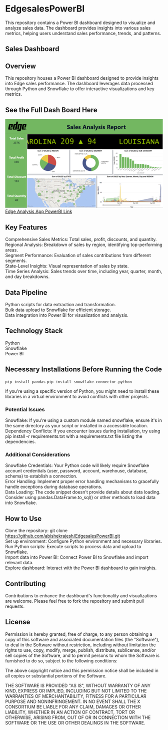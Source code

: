 # **EdgesalesPowerBI**
This repository contains a Power BI dashboard designed to visualize and analyze sales data. The dashboard provides insights into various sales metrics, helping users understand sales performance, trends, and patterns.  

## **Sales Dashboard**
## **Overview** 

This repository houses a Power BI dashboard designed to provide insights into Edge sales performance. The dashboard leverages data processed through Python and Snowflake to offer interactive visualizations and key metrics.  

## **See the Full Dash Board Here** 

![Edge Dashboard](Dashboard.png) 
[Edge Analysis App PowerBI Link](https://app.powerbi.com/groups/me/reports/3109e288-75c6-4f86-bb84-0091e7133fc2/2939f8cb39420bd133ba?experience=power-bi)

## **Key Features** 

Comprehensive Sales Metrics: Total sales, profit, discounts, and quantity.  
Regional Analysis: Breakdown of sales by region, identifying top-performing areas.  
Segment Performance: Evaluation of sales contributions from different segments.  
State-Level Insights: Visual representation of sales by state.  
Time Series Analysis: Sales trends over time, including year, quarter, month, and day breakdowns.  

## **Data Pipeline** 

Python scripts for data extraction and transformation.    
Bulk data upload to Snowflake for efficient storage.   
Data integration into Power BI for visualization and analysis.    

## **Technology Stack**  

Python    
Snowflake  
Power BI  

## **Necessary Installations Before Running the Code**

```` pip install pandas ````
```` pip install snowflake-connector-python ````

If you're using a specific version of Python, you might need to install these libraries in a virtual environment to avoid conflicts with other projects.  

### **Potential Issues**
Snowflake: If you're using a custom module named snowflake, ensure it's in the same directory as your script or installed in a accessible location.  
Dependency Conflicts: If you encounter issues during installation, try using pip install -r requirements.txt with a requirements.txt file listing the dependencies.

### **Additional Considerations**  

Snowflake Credentials: Your Python code will likely require Snowflake account credentials (user, password, account, warehouse, database, schema) to establish a connection.  
Error Handling: Implement proper error handling mechanisms to gracefully handle exceptions during database operations.  
Data Loading: The code snippet doesn't provide details about data loading. Consider using pandas.DataFrame.to_sql() or other methods to load data into Snowflake.  

## **How to Use**  

Clone the repository: git clone https://github.com/abishekrajesh/EdgesalesPowerBI.git   
Set up environment: Configure Python environment and necessary libraries.  
Run Python scripts: Execute scripts to process data and upload to Snowflake.  
Import data into Power BI: Connect Power BI to Snowflake and import relevant data.  
Explore dashboard: Interact with the Power BI dashboard to gain insights.  

## **Contributing**  

Contributions to enhance the dashboard's functionality and visualizations are welcome. Please feel free to fork the repository and submit pull requests.  

## **License**

Permission is hereby granted, free of charge, to any person obtaining a copy of this software and associated documentation files (the "Software"), to deal in the Software without restriction, including without limitation the rights to use, copy, modify, merge, publish, distribute, sublicense, and/or sell copies of the Software, and to permit persons to whom the Software is furnished to do so, subject to the following conditions:  

The above copyright notice and this permission notice shall be included in all copies or substantial portions of the Software.  

THE SOFTWARE IS PROVIDED "AS IS", WITHOUT WARRANTY OF ANY KIND, EXPRESS OR IMPLIED, INCLUDING BUT NOT LIMITED TO THE WARRANTIES OF MERCHANTABILITY, FITNESS FOR A PARTICULAR PURPOSE AND NONINFRINGEMENT. IN NO EVENT SHALL THE X CONSORTIUM BE LIABLE FOR ANY CLAIM, DAMAGES OR OTHER LIABILITY, WHETHER IN AN ACTION OF CONTRACT, TORT OR OTHERWISE, ARISING FROM, OUT OF OR IN CONNECTION WITH THE SOFTWARE OR THE USE OR OTHER DEALINGS IN THE SOFTWARE.  
